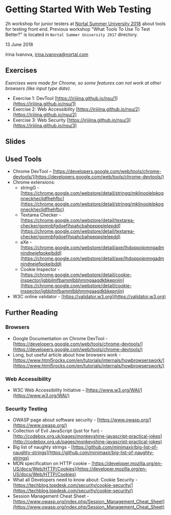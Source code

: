 # Getting Started With Web Testing

2h workshop for junior testers at [Nortal Summer University 2018](https://nortal.com/summeruniversity/) about tools for testing front end. Previous workshop "What Tools To Use To Test Better?" is located in `Nortal Summer University 2017` directory.

13 June 2018

Irina Ivanova, [irina.ivanova@nortal.com](irina.ivanova@nortal.com)

## Exercises

*Exercises were made for Chrome, so some features can not work at other browsers (like input type date).*

* Exercise 1: DevTool [https://iriiiina.github.io/nsu/1](https://iriiiina.github.io/nsu/1)
* Exercise 2: Web Accessibility [https://iriiiina.github.io/nsu/2](https://iriiiina.github.io/nsu/2)
* Exercise 3: Web Security [https://iriiiina.github.io/nsu/3](https://iriiiina.github.io/nsu/3)

## Slides

## Used Tools

* Chrome DevTool – [https://developers.google.com/web/tools/chrome-devtools/](https://developers.google.com/web/tools/chrome-devtools/)
* Chrome extensions:
	* stringG - [https://chrome.google.com/webstore/detail/stringg/mklinoolelpkognneckhecljdfhehfbc](https://chrome.google.com/webstore/detail/stringg/mklinoolelpkognneckhecljdfhehfbc)
	* Textarea Checker - [https://chrome.google.com/webstore/detail/textarea-checker/gomnbfgdoefjhpahcbahpeppplelepdd](https://chrome.google.com/webstore/detail/textarea-checker/gomnbfgdoefjhpahcbahpeppplelepdd)
    * aXe - [https://chrome.google.com/webstore/detail/axe/lhdoppojpmngadmnindnejefpokejbdd](https://chrome.google.com/webstore/detail/axe/lhdoppojpmngadmnindnejefpokejbdd)
	* Cookie Inspector - [https://chrome.google.com/webstore/detail/cookie-inspector/jgbbilmfbammlbbhmmgaagdkbkepnijn](https://chrome.google.com/webstore/detail/cookie-inspector/jgbbilmfbammlbbhmmgaagdkbkepnijn)
* W3C online validator - [https://validator.w3.org](https://validator.w3.org)

## Further Reading

### Browsers
* Google Documentation on Chrome DevTool - [https://developers.google.com/web/tools/chrome-devtools/](https://developers.google.com/web/tools/chrome-devtools/)
* Long, but useful article about how browsers work - [https://www.html5rocks.com/en/tutorials/internals/howbrowserswork/](https://www.html5rocks.com/en/tutorials/internals/howbrowserswork/)

### Web Accessibility
* W3C Web Accessibility Initiative – [https://www.w3.org/WAI/](https://www.w3.org/WAI/)

### Security Testing
* OWASP page about software security - [https://www.owasp.org/](https://www.owasp.org/)
* Collection of Evil JavaScript (just for fun) - [http://codebox.org.uk/pages/monkeyshine-javascript-practical-jokes](http://codebox.org.uk/pages/monkeyshine-javascript-practical-jokes)
* Big list of naughty strings - [https://github.com/minimaxir/big-list-of-naughty-strings](https://github.com/minimaxir/big-list-of-naughty-strings)
* MDN specification on HTTP cookie - [https://developer.mozilla.org/en-US/docs/Web/HTTP/Cookies](https://developer.mozilla.org/en-US/docs/Web/HTTP/Cookies)
* What all Developers need to know about: Cookie Security - [https://techblog.topdesk.com/security/cookie-security/](https://techblog.topdesk.com/security/cookie-security/)
* Session Management Cheat Sheet - [https://www.owasp.org/index.php/Session_Management_Cheat_Sheet](https://www.owasp.org/index.php/Session_Management_Cheat_Sheet)
